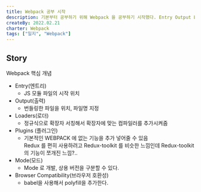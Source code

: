 ```yaml
---
title: Webpack 공부 시작
description: 기본부터 공부하기 위해 Webpack 을 공부하기 시작했다. Entry Output Loader Plugins Mode 등 간단한 개념만 공부했다.
createBy: 2022.02.21
charter: Webpack
tags: ["일지", "Webpack"]
---
```


## Story

Webpack 핵심 개념

-   Entry(엔트리)
    -   JS 모듈 파일의 시작 위치
-   Output(출력)
    -   번들링한 파일을 위치, 파일명 지정
-   Loaders(로더)
    -   정규식으로 확장자 서칭해서 확장자에 맞는 컴파일러를 추가시켜줌
-   Plugins (플러그인)
    -   기본적인 WEBPACK 에 없는 기능을 추가 넣어줄 수 있음  
        Redux 를 편히 사용하려고 Redux-toolkit 를 비슷한 느낌인데 Redux-toolkit 의 기능이 쪼개진 느낌?..
-   Mode(모드)
    -   Mode 로 개발, 상용 버전을 구분할 수 있다.
-   Browser Compatibility(브라우저 호환성)
    -   babel을 사용해서 polyfill을 추가한다.
